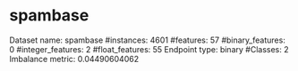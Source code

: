 # spambase
Dataset name: spambase
#instances: 4601
#features: 57
  #binary_features: 0
  #integer_features: 2
  #float_features: 55
Endpoint type: binary
#Classes: 2
Imbalance metric: 0.04490604062
